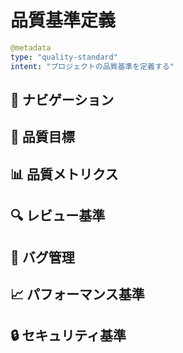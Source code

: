 # 品質基準定義

```yaml
@metadata
type: "quality-standard"
intent: "プロジェクトの品質基準を定義する"
```

## 📑 ナビゲーション

## 🎯 品質目標

## 📊 品質メトリクス

## 🔍 レビュー基準

## 🐛 バグ管理

## 📈 パフォーマンス基準

## 🔒 セキュリティ基準

